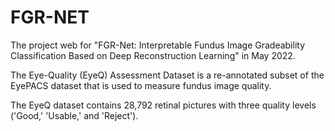 # FGR-NET

The project web for "FGR-Net: Interpretable Fundus Image Gradeability Classification Based on Deep Reconstruction Learning" in May 2022.

The Eye-Quality (EyeQ) Assessment Dataset is a re-annotated subset of the EyePACS dataset that is used to measure fundus image quality.


The EyeQ dataset contains 28,792 retinal pictures with three quality levels ('Good,' 'Usable,' and 'Reject'). 
